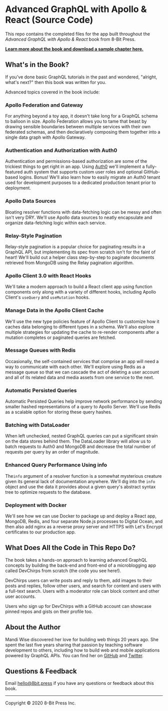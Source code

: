 # Advanced GraphQL with Apollo & React (Source Code)

This repo contains the completed files for the app built throughout the _Advanced GraphQL with Apollo & React_ book from 8-Bit Press.

**[Learn more about the book and download a sample chapter here.](https://8bit.press/book/advanced-graphql)**

## What's in the Book?

If you've done basic GraphQL tutorials in the past and wondered, "alright, what's next?" then this book was written for you.

Advanced topics covered in the book include:

### Apollo Federation and Gateway

For anything beyond a toy app, it doesn't take long for a GraphQL schema to balloon in size. Apollo Federation allows you to tame that beast by drawing sensible boundaries between multiple services with their own federated schemas, and then declaratively composing them together into a single data graph with Apollo Gateway.

### Authentication and Authorization with Auth0

Authentication and permissions-based authorization are some of the trickiest things to get right in an app. Using [Auth0](https://auth0.com/) we'll implement a fully-featured auth system that supports custom user roles and optional GitHub-based logins. Bonus! We'll also learn how to easily migrate an Auth0 tenant used for development purposes to a dedicated production tenant prior to deployment.

### Apollo Data Sources

Bloating resolver functions with data-fetching logic can be messy and often isn't very DRY. We'll use Apollo data sources to neatly encapsulate and organize data-fetching logic within each service.

### Relay-Style Pagination

Relay-style pagination is a popular choice for paginating results in a GraphQL API, but implementing its spec from scratch isn't for the faint of heart! We'll build out a helper class step-by-step to paginate documents retrieved from MongoDB using the Relay pagination algorithm.

### Apollo Client 3.0 with React Hooks

We'll take a modern approach to build a React client app using function components only along with a variety of different hooks, including Apollo Client's `useQuery` and `useMutation` hooks.

### Manage Data in the Apollo Client Cache

We'll use the new type policies feature of Apollo Client to customize how it caches data belonging to different types in a schema. We'll also explore multiple strategies for updating the cache to re-render components after a mutation completes or paginated queries are fetched.

### Message Queues with Redis

Occasionally, the self-contained services that comprise an app will need a way to communicate with each other. We'll explore using Redis as a message queue so that we can cascade the act of deleting a user account and all of its related data and media assets from one service to the next.

### Automatic Persisted Queries

Automatic Persisted Queries help improve network performance by sending smaller hashed representations of a query to Apollo Server. We'll use Redis as a scalable option for storing these query hashes.

### Batching with DataLoader

When left unchecked, nested GraphQL queries can put a significant strain on the data stores behind them. The DataLoader library will allow us to batch requests to Auth0 and MongoDB and decrease the total number of requests per query by an order of magnitude.

### Enhanced Query Performance Using info

The`info` argument of a resolver function is a somewhat mysterious creature given its general lack of documentation anywhere. We'll dig into the `info` object and use the data it provides about a given query's abstract syntax tree to optimize requests to the database.

### Deployment with Docker

We'll see how we can use Docker to package up and deploy a React app, MongoDB, Redis, and four separate Node.js processes to Digital Ocean, and then also add nginx as a reverse proxy server and HTTPS with Let's Encrypt certificates to our production app.

## What Does All the Code in This Repo Do?

The book takes a hands-on approach to learning advanced GraphQL concepts by building the back-end and front-end of a microblogging app called DevChirps from scratch (the code you see here!).

DevChirps users can write posts and reply to them, add images to their posts and replies, follow other users, and search for content and users with a full-text search. Users with a moderator role can block content and other user accounts.

Users who sign up for DevChirps with a GitHub account can showcase pinned repos and gists on their profile too.

## About the Author

Mandi Wise discovered her love for building web things 20 years ago. She spent the last five years sharing that passion by teaching software development to others, including how to build web and mobile applications powered by GraphQL APIs. You can find her on [GitHub](https://github.com/mandiwise) and [Twitter](https://twitter.com/mandiwise).

## Questions & Feedback

Email [hello@8bit.press](mailto:hello@8bit.press) if you have any questions or feedback about this book.

---

Copyright © 2020 8-Bit Press Inc.
